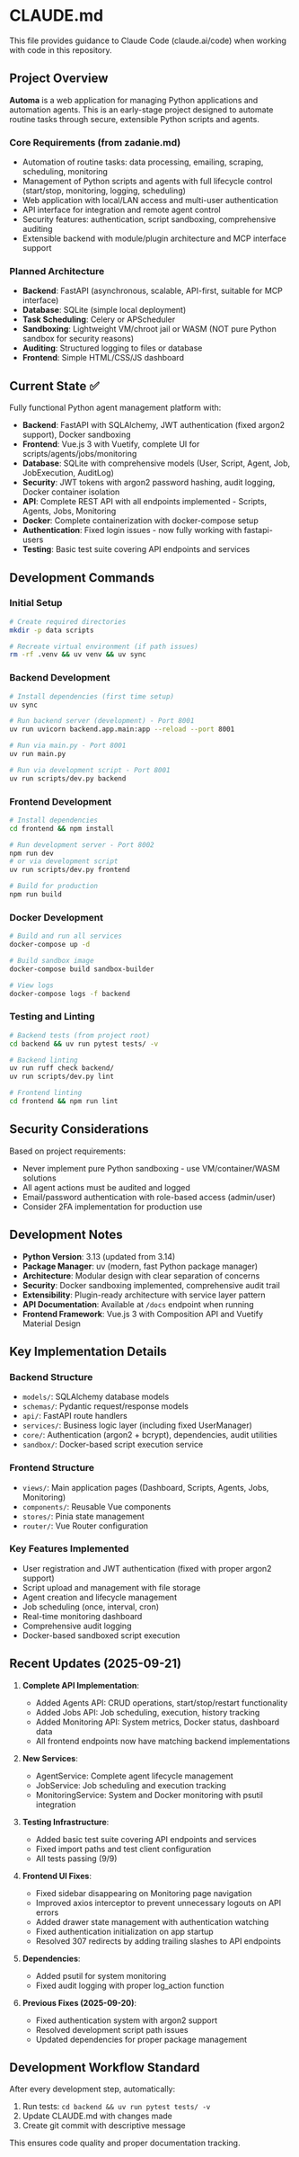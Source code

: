 # CLAUDE.md

This file provides guidance to Claude Code (claude.ai/code) when working with code in this repository.

## Project Overview

**Automa** is a web application for managing Python applications and automation agents. This is an early-stage project designed to automate routine tasks through secure, extensible Python scripts and agents.

### Core Requirements (from zadanie.md)
- Automation of routine tasks: data processing, emailing, scraping, scheduling, monitoring
- Management of Python scripts and agents with full lifecycle control (start/stop, monitoring, logging, scheduling)
- Web application with local/LAN access and multi-user authentication
- API interface for integration and remote agent control
- Security features: authentication, script sandboxing, comprehensive auditing
- Extensible backend with module/plugin architecture and MCP interface support

### Planned Architecture
- **Backend**: FastAPI (asynchronous, scalable, API-first, suitable for MCP interface)
- **Database**: SQLite (simple local deployment)
- **Task Scheduling**: Celery or APScheduler
- **Sandboxing**: Lightweight VM/chroot jail or WASM (NOT pure Python sandbox for security reasons)
- **Auditing**: Structured logging to files or database
- **Frontend**: Simple HTML/CSS/JS dashboard

## Current State ✅

Fully functional Python agent management platform with:
- **Backend**: FastAPI with SQLAlchemy, JWT authentication (fixed argon2 support), Docker sandboxing
- **Frontend**: Vue.js 3 with Vuetify, complete UI for scripts/agents/jobs/monitoring
- **Database**: SQLite with comprehensive models (User, Script, Agent, Job, JobExecution, AuditLog)
- **Security**: JWT tokens with argon2 password hashing, audit logging, Docker container isolation
- **API**: Complete REST API with all endpoints implemented - Scripts, Agents, Jobs, Monitoring
- **Docker**: Complete containerization with docker-compose setup
- **Authentication**: Fixed login issues - now fully working with fastapi-users
- **Testing**: Basic test suite covering API endpoints and services

## Development Commands

### Initial Setup
```bash
# Create required directories
mkdir -p data scripts

# Recreate virtual environment (if path issues)
rm -rf .venv && uv venv && uv sync
```

### Backend Development
```bash
# Install dependencies (first time setup)
uv sync

# Run backend server (development) - Port 8001
uv run uvicorn backend.app.main:app --reload --port 8001

# Run via main.py - Port 8001
uv run main.py

# Run via development script - Port 8001
uv run scripts/dev.py backend
```

### Frontend Development
```bash
# Install dependencies
cd frontend && npm install

# Run development server - Port 8002
npm run dev
# or via development script
uv run scripts/dev.py frontend

# Build for production
npm run build
```

### Docker Development
```bash
# Build and run all services
docker-compose up -d

# Build sandbox image
docker-compose build sandbox-builder

# View logs
docker-compose logs -f backend
```

### Testing and Linting
```bash
# Backend tests (from project root)
cd backend && uv run pytest tests/ -v

# Backend linting
uv run ruff check backend/
uv run scripts/dev.py lint

# Frontend linting
cd frontend && npm run lint
```

## Security Considerations

Based on project requirements:
- Never implement pure Python sandboxing - use VM/container/WASM solutions
- All agent actions must be audited and logged
- Email/password authentication with role-based access (admin/user)
- Consider 2FA implementation for production use

## Development Notes

- **Python Version**: 3.13 (updated from 3.14)
- **Package Manager**: uv (modern, fast Python package manager)
- **Architecture**: Modular design with clear separation of concerns
- **Security**: Docker sandboxing implemented, comprehensive audit trail
- **Extensibility**: Plugin-ready architecture with service layer pattern
- **API Documentation**: Available at `/docs` endpoint when running
- **Frontend Framework**: Vue.js 3 with Composition API and Vuetify Material Design

## Key Implementation Details

### Backend Structure
- `models/`: SQLAlchemy database models
- `schemas/`: Pydantic request/response models
- `api/`: FastAPI route handlers
- `services/`: Business logic layer (including fixed UserManager)
- `core/`: Authentication (argon2 + bcrypt), dependencies, audit utilities
- `sandbox/`: Docker-based script execution service

### Frontend Structure
- `views/`: Main application pages (Dashboard, Scripts, Agents, Jobs, Monitoring)
- `components/`: Reusable Vue components
- `stores/`: Pinia state management
- `router/`: Vue Router configuration

### Key Features Implemented
- User registration and JWT authentication (fixed with proper argon2 support)
- Script upload and management with file storage
- Agent creation and lifecycle management
- Job scheduling (once, interval, cron)
- Real-time monitoring dashboard
- Comprehensive audit logging
- Docker-based sandboxed script execution

## Recent Updates (2025-09-21)

1. **Complete API Implementation**:
   - Added Agents API: CRUD operations, start/stop/restart functionality
   - Added Jobs API: Job scheduling, execution, history tracking
   - Added Monitoring API: System metrics, Docker status, dashboard data
   - All frontend endpoints now have matching backend implementations

2. **New Services**:
   - AgentService: Complete agent lifecycle management
   - JobService: Job scheduling and execution tracking
   - MonitoringService: System and Docker monitoring with psutil integration

3. **Testing Infrastructure**:
   - Added basic test suite covering API endpoints and services
   - Fixed import paths and test client configuration
   - All tests passing (9/9)

4. **Frontend UI Fixes**:
   - Fixed sidebar disappearing on Monitoring page navigation
   - Improved axios interceptor to prevent unnecessary logouts on API errors
   - Added drawer state management with authentication watching
   - Fixed authentication initialization on app startup
   - Resolved 307 redirects by adding trailing slashes to API endpoints

5. **Dependencies**:
   - Added psutil for system monitoring
   - Fixed audit logging with proper log_action function

6. **Previous Fixes (2025-09-20)**:
   - Fixed authentication system with argon2 support
   - Resolved development script path issues
   - Updated dependencies for proper package management

## Development Workflow Standard

After every development step, automatically:
1. Run tests: `cd backend && uv run pytest tests/ -v`
2. Update CLAUDE.md with changes made
3. Create git commit with descriptive message

This ensures code quality and proper documentation tracking.